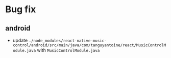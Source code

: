 # Bug fix

## android

- update `./node_modules/react-native-music-control/android/src/main/java/com/tanguyantoine/react/MusicControlModule.java` with `MusicControlModule.java`

